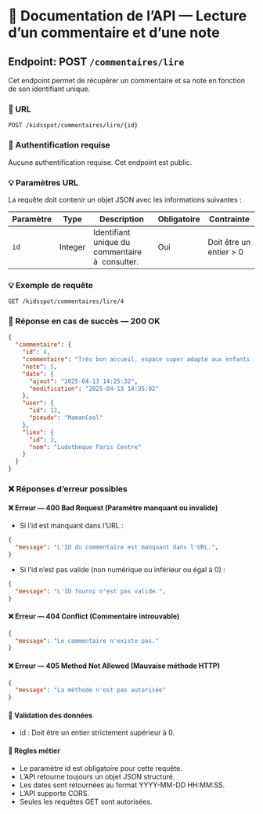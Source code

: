 # 📌 Documentation de l’API — Lecture d’un commentaire et d’une note

## Endpoint: POST `/commentaires/lire`

Cet endpoint permet de récupérer un commentaire et sa note en fonction de son identifiant unique.

### 🧭 URL

```
POST /kidsspot/commentaires/lire/{id}
```

### 🔐 Authentification requise

Aucune authentification requise.
Cet endpoint est public.

### 💡 Paramètres URL

La requête doit contenir un objet JSON avec les informations suivantes :

| Paramètre           | Type    | Description                           | Obligatoire | Contrainte |
|-----------------|---------|---------------------------------------|-------------|-----|
| `id`       | Integer | Identifiant unique du commentaire à  consulter. | Oui | Doit être un entier > 0 |

### 💡 Exemple de requête

```
GET /kidsspot/commentaires/lire/4
```

### 💾 Réponse en cas de succès — 200 OK

```json
{
  "commentaire": {
    "id": 4,
    "commentaire": "Très bon accueil, espace super adapté aux enfants !",
    "note": 5,
    "date": {
      "ajout": "2025-04-13 14:25:32",
      "modification": "2025-04-13 14:35:02"
    },
    "user": {
      "id": 12,
      "pseudo": "MamanCool"
    },
    "lieu": {
      "id": 3,
      "nom": "Ludothèque Paris Centre"
    }
  }
}
```

### ❌ Réponses d’erreur possibles

#### ❌ Erreur — 400 Bad Request (Paramètre manquant ou invalide)
- Si l’id est manquant dans l’URL :
```json
{
  "message": "L'ID du commentaire est manquant dans l'URL.",
}
```
- Si l’id n’est pas valide (non numérique ou inférieur ou égal à 0) :
```json
{
  "message": "L'ID fourni n'est pas valide.",
}
```

#### ❌ Erreur — 404 Conflict (Commentaire introuvable)

```json
{
  "message": "Le commentaire n'existe pas."
}
```



#### ❌ Erreur — 405 Method Not Allowed (Mauvaise méthode HTTP)

```json
{
  "message": "La méthode n'est pas autorisée"
}
```

#### 🧪 Validation des données

- id : Doit être un entier strictement supérieur à 0.

#### 📜 Règles métier
- Le paramètre id est obligatoire pour cette requête.
- L’API retourne toujours un objet JSON structuré.
- Les dates sont retournées au format YYYY-MM-DD HH:MM:SS.
- L’API supporte CORS.
- Seules les requêtes GET sont autorisées.
